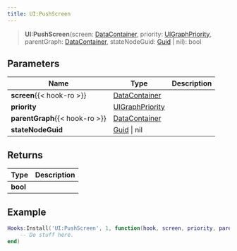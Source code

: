```yaml
---
title: UI:PushScreen
---
```


> **UI:PushScreen**(screen: [DataContainer](/vext/ref/shared/type/datacontainer), priority: [UIGraphPriority](/vext/ref/fb/uigraphpriority), parentGraph: [DataContainer](/vext/ref/shared/type/datacontainer), stateNodeGuid: [Guid](/vext/ref/shared/type/guid) \| nil): bool

## Parameters

| Name | Type | Description |
| ---- | ---- | ----------- |
| **screen**{{< hook-ro >}} | [DataContainer](/vext/ref/shared/type/datacontainer) |  |
| **priority** | [UIGraphPriority](/vext/ref/fb/uigraphpriority) |  |
| **parentGraph**{{< hook-ro >}} | [DataContainer](/vext/ref/shared/type/datacontainer) |  |
| **stateNodeGuid** | [Guid](/vext/ref/shared/type/guid) \| nil |  |

## Returns

| Type | Description |
| ---- | ----------- |
| **bool** |  |

## Example

```lua
Hooks:Install('UI:PushScreen', 1, function(hook, screen, priority, parentGraph, stateNodeGuid)
    -- Do stuff here.
end)
```
